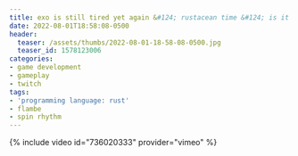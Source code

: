 ```yaml
---
title: exo is still tired yet again &#124; rustacean time &#124; is it good idea to code when sleep &#124; spinny rhythms
date: 2022-08-01T18:58:08-0500
header:
  teaser: /assets/thumbs/2022-08-01-18-58-08-0500.jpg
  teaser_id: 1578123006
categories:
- game development
- gameplay
- twitch
tags:
- 'programming language: rust'
- flambe
- spin rhythm
---
```

{% include video id="736020333" provider="vimeo" %}
